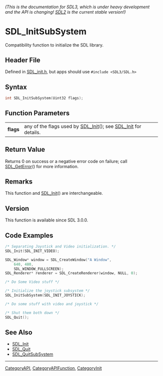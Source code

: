 ###### (This is the documentation for SDL3, which is under heavy development and the API is changing! [SDL2](https://wiki.libsdl.org/SDL2/) is the current stable version!)
# SDL_InitSubSystem

Compatibility function to initialize the SDL library.

## Header File

Defined in [SDL_init.h](https://github.com/libsdl-org/SDL/blob/main/include/SDL3/SDL_init.h), but apps should use `#include <SDL3/SDL.h>`

## Syntax

```c
int SDL_InitSubSystem(Uint32 flags);

```

## Function Parameters

|               |                                                                                        |
| ------------- | -------------------------------------------------------------------------------------- |
| **flags**     | any of the flags used by [SDL_Init](SDL_Init)(); see [SDL_Init](SDL_Init) for details. |

## Return Value

Returns 0 on success or a negative error code on failure; call
[SDL_GetError](SDL_GetError)() for more information.

## Remarks

This function and [SDL_Init](SDL_Init)() are interchangeable.

## Version

This function is available since SDL 3.0.0.

## Code Examples

```c
/* Separating Joystick and Video initialization. */
SDL_Init(SDL_INIT_VIDEO);

SDL_Window* window = SDL_CreateWindow("A Window",
    640, 480,
    SDL_WINDOW_FULLSCREEN);
SDL_Renderer* renderer = SDL_CreateRenderer(window, NULL, 0);

/* Do Some Video stuff */

/* Initialize the joystick subsystem */
SDL_InitSubSystem(SDL_INIT_JOYSTICK);

/* Do some stuff with video and joystick */

/* Shut them both down */
SDL_Quit();
```

## See Also

* [SDL_Init](SDL_Init)
* [SDL_Quit](SDL_Quit)
* [SDL_QuitSubSystem](SDL_QuitSubSystem)

----
[CategoryAPI](CategoryAPI), [CategoryAPIFunction](CategoryAPIFunction), [CategoryInit](CategoryInit)


